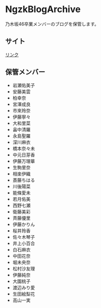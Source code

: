 NgzkBlogArchive
======================

乃木坂46卒業メンバーのブログを保管します。

## サイト
[リンク](https://re-fort.net/NgzkBlogArchive/#/)

## 保管メンバー
* 岩瀬佑美子
* 安藤美雲
* 柏幸奈
* 宮澤成良
* 市來玲奈
* 伊藤寧々
* 大和里菜
* 畠中清羅
* 永島聖羅
* 深川麻衣
* 橋本奈々未
* 中元日芽香
* 伊藤万理華
* 生駒里奈
* 相楽伊織
* 斎藤ちはる
* 川後陽菜
* 能條愛未
* 若月佑美
* 西野七瀬
* 衛藤美彩
* 斉藤優里
* 伊藤かりん
* 桜井玲香
* 佐々木琴子
* 井上小百合
* 白石麻衣
* 中田花奈
* 堀未央奈
* 松村沙友理
* 伊藤純奈
* 大園桃子
* 渡辺みり愛
* 生田絵梨花
* 高山一実
